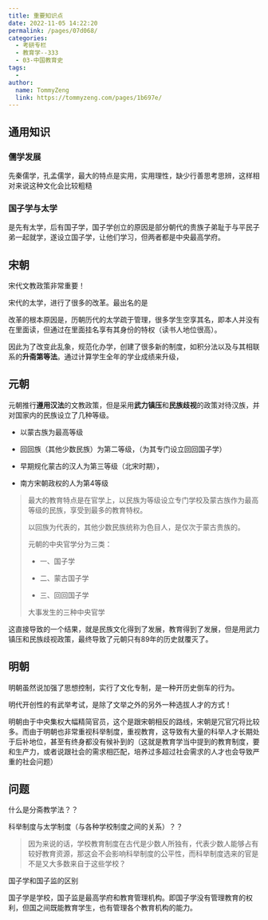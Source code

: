 ```yaml
---
title: 重要知识点
date: 2022-11-05 14:22:20
permalink: /pages/07d068/
categories:
  - 考研专栏
  - 教育学--333
  - 03-中国教育史
tags:
  - 
author: 
  name: TommyZeng
  link: https://tommyzeng.com/pages/1b697e/
---
```

 

## 通用知识

### 儒学发展

先秦儒学，孔孟儒学，最大的特点是实用，实用理性，缺少行善思考思辨，这样相对来说这种文化会比较粗糙

### 国子学与太学

是先有太学，后有国子学，国子学创立的原因是部分朝代的贵族子弟耻于与平民子弟一起就学，遂设立国子学，让他们学习，但两者都是中央最高学府。<!-- more -->



## 宋朝

宋代文教政策非常重要！

宋代的太学，进行了很多的改革。最出名的是

改革的根本原因是，历朝历代的太学疏于管理，很多学生空享其名，即本人并没有在里面读，但通过在里面挂名享有其身份的特权（读书人地位很高）。

因此为了改变此乱象，规范化办学，创建了很多新的制度，如积分法以及与其相联系的**升斋第等法**。通过计算学生全年的学业成绩来升级， 



## 元朝

元朝推行**遵用汉法**的文教政策，但是采用**武力镇压**和**民族歧视**的政策对待汉族，并对国家内的民族设立了几种等级。

- 以蒙古族为最高等级

- 回回族（其他少数民族）为第二等级，（为其专门设立回回国子学）

- 早期规化蒙古的汉人为第三等级（北宋时期），

- 南方宋朝政权的人为第4等级

> 最大的教育特点是在官学上，以民族为等级设立专门学校及蒙古族作为最高等级的民族，享受到最多的教育特权。
>
> 以回族为代表的，其他少数民族统称为色目人，是仅次于蒙古贵族的。
>
> 元朝的中央官学分为三类：
>
> - 一、国子学
>
> - 二、蒙古国子学
>
> - 三、回回国子学
>
> 大事发生的三种中央官学

这直接导致的一个结果，就是民族文化得到了发展，教育得到了发展，但是用武力镇压和民族歧视政策，最终导致了元朝只有89年的历史就覆灭了。





## 明朝

明朝虽然说加强了思想控制，实行了文化专制，是一种开历史倒车的行为。

明代开创性的有武举考试，是除了文举之外的另外一种选拔人才的方式！



明朝由于中央集权大幅精简官员，这个是跟宋朝相反的路线，宋朝是冗官冗将比较多。而由于明朝也非常重视科举制度，重视教育，这导致有大量的科举人才长期处于后补地位，甚至有终身都没有候补到的（这就是教育学当中提到的教育制度，要和生产力，或者说跟社会的需求相匹配，培养过多超过社会需求的人才也会导致严重的社会问题）





## 问题

什么是分斋教学法？？

科举制度与太学制度（与各种学校制度之间的关系）？？

> 因为来说的话，学校教育制度在古代是少数人所独有，代表少数人能够占有较好教育资源，那这会不会影响科举制度的公平性，而科举制度选来的官是不是又大多数来自于这些学校？



国子学和国子监的区别

国子学是学校，国子监是最高学府和教育管理机构。即国子学没有管理教育的权利，但国之间既能教育学生，也有管理各个教育机构的能力。
